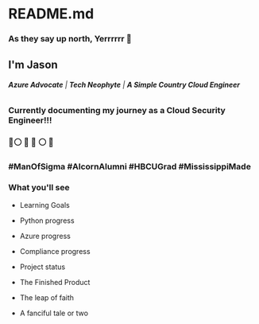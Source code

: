 # README.md


### As they say up north, Yerrrrrr 👋

## I'm Jason

###### ***Azure Advocate*** | ***Tech Neophyte*** | ***A Simple Country Cloud Engineer***

### Currently documenting my journey as a Cloud Security Engineer!!!

### 🔵⚪ 💜 💛 ⚪ 🔵

### #ManOfSigma #AlcornAlumni #HBCUGrad #MississippiMade

### What you'll see

* Learning Goals

* Python progress 

* Azure progress

* Compliance progress

* Project status

* The Finished Product

* The leap of faith 

* A fanciful tale or two
